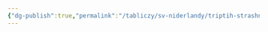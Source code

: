 ```yaml
---
{"dg-publish":true,"permalink":"/tabliczy/sv-niderlandy/triptih-strashnyj-sud/","dgPassFrontmatter":true}
---
```



